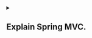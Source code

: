 <details><summary>
  
## Explain Spring MVC.
</summary>

Spring MVC, which stands for Spring Model-View-Controller, is a popular and widely used framework for building web applications in the Java programming language. It is a part of the broader Spring Framework and provides a comprehensive solution for developing web applications in a structured and maintainable way. Spring MVC follows the Model-View-Controller architectural pattern, which separates an application into three interconnected components:

1. Model: The Model represents the application's data and business logic. It is responsible for processing and managing the data. In a Spring MVC application, the Model is typically implemented as Java objects or beans. These objects encapsulate the application's data and interact with the database, services, or other data sources.

2. View: The View is responsible for rendering the data provided by the Model. In the context of web applications, the View often consists of templates, JSP (JavaServer Pages), or HTML pages. Spring MVC allows for flexibility in choosing the view technology, and it supports a wide range of view rendering technologies.

3. Controller: The Controller is the central component responsible for handling incoming HTTP requests, processing them, and coordinating the interaction between the Model and the View. It contains application logic, processes user input, and determines which View should be displayed. In Spring MVC, Controllers are typically implemented as Java classes and are responsible for routing requests to the appropriate parts of the application.

Key features and concepts of Spring MVC:

1. DispatcherServlet: This is the front controller in Spring MVC. It receives all incoming requests and dispatches them to the appropriate Controller based on the request URL and HTTP method.

2. Request Mapping: Controllers use request mappings to define which requests they can handle. These mappings specify the URL patterns that map to specific Controller methods.

3. View Resolvers: View resolvers are used to determine which view or template should be rendered. Spring MVC supports various view resolvers for JSP, Thymeleaf, FreeMarker, and more.

4. Model Attributes: Controllers can add attributes to the Model, which are then available for rendering by the View. These attributes are used to pass data from the Controller to the View.

5. Data Binding: Spring MVC provides data binding mechanisms to automatically bind request parameters to Java objects, making it easy to work with forms and form submissions.

6. Validation: Spring MVC offers built-in validation support for form data using annotations and custom validation logic.

7. Interceptors: Interceptors are used to perform actions before and after request handling, such as logging, authentication, or modifying the request or response.

8. RESTful Web Services: Spring MVC can be used to create RESTful web services by returning data in response to HTTP requests, often in JSON or XML format.

Spring MVC is a versatile framework suitable for building a wide range of web applications, from simple web pages to complex enterprise applications. It promotes a clean separation of concerns and is known for its flexibility and ease of integration with other technologies and libraries.

</details>
